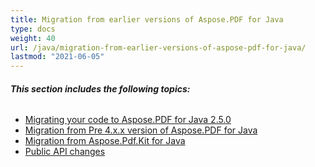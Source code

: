 ```yaml
---
title: Migration from earlier versions of Aspose.PDF for Java
type: docs
weight: 40
url: /java/migration-from-earlier-versions-of-aspose-pdf-for-java/
lastmod: "2021-06-05"
---
```


###### **This section includes the following topics:**
- [Migrating your code to Aspose.PDF for Java 2.5.0](/pdf/java/migrating-your-code-to-aspose-pdf-for-java-2-5-0/)
- [Migration from Pre 4.x.x version of Aspose.PDF for Java](/pdf/java/migration-from-pre-4-x-x-version-of-aspose-pdf-for-java/)
- [Migration from Aspose.Pdf.Kit for Java](/pdf/java/migration-from-aspose-pdf-kit-for-java/)
- [Public API changes](/pdf/java/public-api-changes/)
